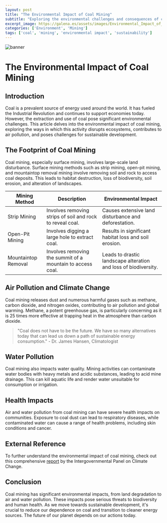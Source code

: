 ```yaml
---
layout: post
title: "The Environmental Impact of Coal Mining"
subtitle: "Exploring the environmental challenges and consequences of coal extraction."
excerpt_image: https://galena.es/assets/images/Environmental_Impact_of_Coal.png
categories: ['Environment', 'Mining']
tags: ['coal', 'mining', 'environmental impact', 'sustainability']
---
```


![banner](https://galena.es/assets/images/Environmental_Impact_of_Coal.png "Aerial view of a coal mine, showcasing the extensive landscape disruption caused by mining activities, with exposed earth, large machinery, and nearby vegetation loss, highlighting the environmental challenges associated with coal extraction.")

# The Environmental Impact of Coal Mining

## Introduction

Coal is a prevalent source of energy used around the world. It has fueled the Industrial Revolution and continues to support economies today. However, the extraction and use of coal pose significant environmental challenges. This article delves into the environmental impact of coal mining, exploring the ways in which this activity disrupts ecosystems, contributes to air pollution, and poses challenges for sustainable development.

## The Footprint of Coal Mining

Coal mining, especially surface mining, involves large-scale land disturbance. Surface mining methods such as strip mining, open-pit mining, and mountaintop removal mining involve removing soil and rock to access coal deposits. This leads to habitat destruction, loss of biodiversity, soil erosion, and alteration of landscapes.

| Mining Method | Description | Environmental Impact |
| --- | --- | --- |
| Strip Mining | Involves removing strips of soil and rock to reveal coal. | Causes extensive land disturbance and deforestation. |
| Open-Pit Mining | Involves digging a large hole to extract coal. | Results in significant habitat loss and soil erosion. |
| Mountaintop Removal | Involves removing the summit of a mountain to access coal. | Leads to drastic landscape alteration and loss of biodiversity. |

## Air Pollution and Climate Change

Coal mining releases dust and numerous harmful gases such as methane, carbon dioxide, and nitrogen oxides, contributing to air pollution and global warming. Methane, a potent greenhouse gas, is particularly concerning as it is 25 times more effective at trapping heat in the atmosphere than carbon dioxide.

> "Coal does not have to be the future. We have so many alternatives today that can lead us down a path of sustainable energy consumption." - Dr. James Hansen, Climatologist

## Water Pollution

Coal mining also impacts water quality. Mining activities can contaminate water bodies with heavy metals and acidic substances, leading to acid mine drainage. This can kill aquatic life and render water unsuitable for consumption or irrigation.

## Health Impacts

Air and water pollution from coal mining can have severe health impacts on communities. Exposure to coal dust can lead to respiratory diseases, while contaminated water can cause a range of health problems, including skin conditions and cancer.

## External Reference

To further understand the environmental impact of coal mining, check out this comprehensive [report](https://www.ipcc.ch/report/ar5/wg3/climate-change-2014-mitigation-of-climate-change/) by the Intergovernmental Panel on Climate Change.

## Conclusion

Coal mining has significant environmental impacts, from land degradation to air and water pollution. These impacts pose serious threats to biodiversity and human health. As we move towards sustainable development, it's crucial to reduce our dependence on coal and transition to cleaner energy sources. The future of our planet depends on our actions today.